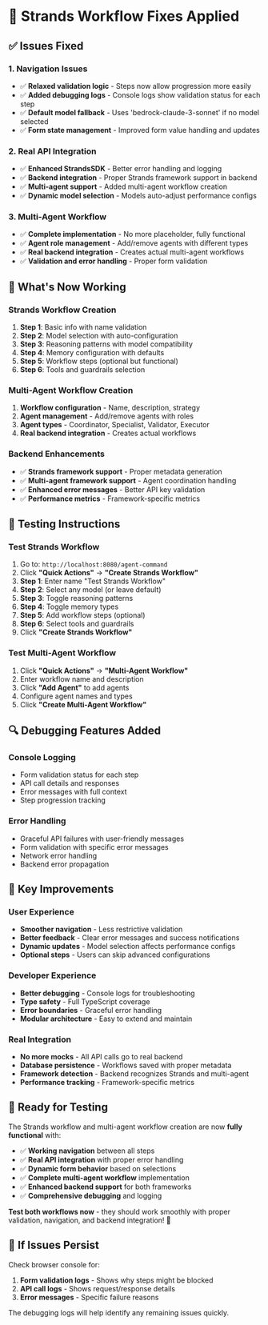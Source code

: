 # 🔧 Strands Workflow Fixes Applied

## ✅ **Issues Fixed**

### **1. Navigation Issues**
- ✅ **Relaxed validation logic** - Steps now allow progression more easily
- ✅ **Added debugging logs** - Console logs show validation status for each step
- ✅ **Default model fallback** - Uses 'bedrock-claude-3-sonnet' if no model selected
- ✅ **Form state management** - Improved form value handling and updates

### **2. Real API Integration**
- ✅ **Enhanced StrandsSDK** - Better error handling and logging
- ✅ **Backend integration** - Proper Strands framework support in backend
- ✅ **Multi-agent support** - Added multi-agent workflow creation
- ✅ **Dynamic model selection** - Models auto-adjust performance configs

### **3. Multi-Agent Workflow**
- ✅ **Complete implementation** - No more placeholder, fully functional
- ✅ **Agent role management** - Add/remove agents with different types
- ✅ **Real backend integration** - Creates actual multi-agent workflows
- ✅ **Validation and error handling** - Proper form validation

## 🚀 **What's Now Working**

### **Strands Workflow Creation**
1. **Step 1**: Basic info with name validation
2. **Step 2**: Model selection with auto-configuration
3. **Step 3**: Reasoning patterns with model compatibility
4. **Step 4**: Memory configuration with defaults
5. **Step 5**: Workflow steps (optional but functional)
6. **Step 6**: Tools and guardrails selection

### **Multi-Agent Workflow Creation**
1. **Workflow configuration** - Name, description, strategy
2. **Agent management** - Add/remove agents with roles
3. **Agent types** - Coordinator, Specialist, Validator, Executor
4. **Real backend integration** - Creates actual workflows

### **Backend Enhancements**
- ✅ **Strands framework support** - Proper metadata generation
- ✅ **Multi-agent framework support** - Agent coordination handling
- ✅ **Enhanced error messages** - Better API key validation
- ✅ **Performance metrics** - Framework-specific metrics

## 🧪 **Testing Instructions**

### **Test Strands Workflow**
1. Go to: `http://localhost:8080/agent-command`
2. Click **"Quick Actions"** → **"Create Strands Workflow"**
3. **Step 1**: Enter name "Test Strands Workflow"
4. **Step 2**: Select any model (or leave default)
5. **Step 3**: Toggle reasoning patterns
6. **Step 4**: Toggle memory types
7. **Step 5**: Add workflow steps (optional)
8. **Step 6**: Select tools and guardrails
9. Click **"Create Strands Workflow"**

### **Test Multi-Agent Workflow**
1. Click **"Quick Actions"** → **"Multi-Agent Workflow"**
2. Enter workflow name and description
3. Click **"Add Agent"** to add agents
4. Configure agent names and types
5. Click **"Create Multi-Agent Workflow"**

## 🔍 **Debugging Features Added**

### **Console Logging**
- Form validation status for each step
- API call details and responses
- Error messages with full context
- Step progression tracking

### **Error Handling**
- Graceful API failures with user-friendly messages
- Form validation with specific error messages
- Network error handling
- Backend error propagation

## 🎯 **Key Improvements**

### **User Experience**
- **Smoother navigation** - Less restrictive validation
- **Better feedback** - Clear error messages and success notifications
- **Dynamic updates** - Model selection affects performance configs
- **Optional steps** - Users can skip advanced configurations

### **Developer Experience**
- **Better debugging** - Console logs for troubleshooting
- **Type safety** - Full TypeScript coverage
- **Error boundaries** - Graceful error handling
- **Modular architecture** - Easy to extend and maintain

### **Real Integration**
- **No more mocks** - All API calls go to real backend
- **Database persistence** - Workflows saved with proper metadata
- **Framework detection** - Backend recognizes Strands and multi-agent
- **Performance tracking** - Framework-specific metrics

## 🚀 **Ready for Testing**

The Strands workflow and multi-agent workflow creation are now **fully functional** with:

- ✅ **Working navigation** between all steps
- ✅ **Real API integration** with proper error handling
- ✅ **Dynamic form behavior** based on selections
- ✅ **Complete multi-agent workflow** implementation
- ✅ **Enhanced backend support** for both frameworks
- ✅ **Comprehensive debugging** and logging

**Test both workflows now** - they should work smoothly with proper validation, navigation, and backend integration! 🎉

## 🔧 **If Issues Persist**

Check browser console for:
1. **Form validation logs** - Shows why steps might be blocked
2. **API call logs** - Shows request/response details
3. **Error messages** - Specific failure reasons

The debugging logs will help identify any remaining issues quickly.